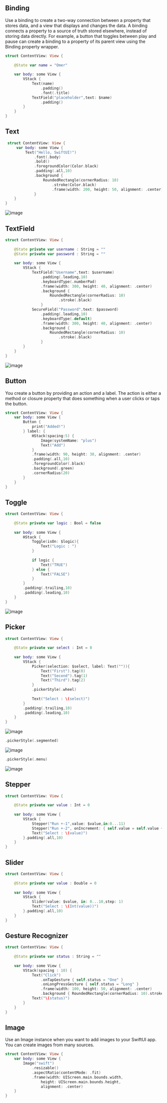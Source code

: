## Binding
Use a binding to create a two-way connection between a property that stores data, and a view that displays and changes the data. A binding connects a property to a source of truth stored elsewhere, instead of storing data directly. For example, a button that toggles between play and pause can create a binding to a property of its parent view using the Binding property wrapper.
```swift
struct ContentView: View {
    
    @State var name = "Omer"
    
    var body: some View {
        VStack {
            Text(name)
                .padding()
                .font(.title)
            TextField("placeholder",text: $name)
                .padding()
        }
    }
}
```

## Text
```swift
 struct ContentView: View {
     var body: some View {
         Text("Hello, SwiftUI!")
             .font(.body)
             .bold()
             .foregroundColor(Color.black)
             .padding(.all,10)
             .background {
                 RoundedRectangle(cornerRadius: 10)
                     .stroke(Color.black)
                     .frame(width: 200, height: 50, alignment: .center)
             }
    }
}
```
![image](https://github.com/omercankoc/swift-ui-handbook/blob/main/Images/Text.png "Text")
## TextField
```swift
struct ContentView: View {
     
    @State private var username : String = ""
    @State private var password : String = ""
         
    var body: some View {
        VStack {
            TextField("Username",text: $username)
                .padding(.leading,10)
                .keyboardType(.numberPad)
                .frame(width: 300, height: 40, alignment: .center)
                .background {
                    RoundedRectangle(cornerRadius: 10)
                        .stroke(.black)
                }
            SecureField("Password",text: $password)
                .padding(.leading,10)
                .keyboardType(.default)
                .frame(width: 300, height: 40, alignment: .center)
                .background {
                    RoundedRectangle(cornerRadius: 10)
                        .stroke(.black)   
                }
        }
    }
}
```
![image](https://github.com/omercankoc/swift-ui-handbook/blob/main/Images/TextField.png "TextField")

## Button
You create a button by providing an action and a label. The action is either a method or closure property that does something when a user clicks or taps the button.
```swift
struct ContentView: View {
    var body: some View {
        Button {
            print("Added!")
        } label: {
            HStack(spacing:5) {
                Image(systemName: "plus")
                Text("Add")
            }
            .frame(width: 90, height: 30, alignment: .center)
            .padding(.all,10)
            .foregroundColor(.black)
            .background(.green)
            .cornerRadius(20)
        }
    }
}
```
## Toggle
```swift
struct ContentView: View {
    
    @State private var logic : Bool = false
    
    var body: some View {
        HStack {
            Toggle(isOn: $logic){
                Text("Logic : ")
            }
            
            if logic {
                Text("TRUE")
            } else {
                Text("FALSE")
            }
        }
        .padding(.trailing,10)
        .padding(.leading,10)
    }
}
```
![image](https://github.com/omercankoc/swift-ui-handbook/blob/main/Images/Toggle.png "Toggle")

## Picker
```swift
struct ContentView: View {
    
    @State private var select : Int = 0
    
    var body: some View {
        VStack {
            Picker(selection: $select, label: Text("")){
                Text("First").tag(0)
                Text("Second").tag(1)
                Text("Third").tag(2)
            }
            .pickerStyle(.wheel)
            
            Text("Select : \(select)")
        }
        .padding(.trailing,10)
        .padding(.leading,10)
    }
}
```
![image](https://github.com/omercankoc/swift-ui-handbook/blob/main/Images/Wheel.png "Wheel")
```swift
.pickerStyle(.segmented)
```
![image](https://github.com/omercankoc/swift-ui-handbook/blob/main/Images/Segmented.png "Segmented")
```swift
.pickerStyle(.menu)
```
![image](https://github.com/omercankoc/swift-ui-handbook/blob/main/Images/Menu.png "Menu")
## Stepper
```swift
struct ContentView: View {
    
    @State private var value : Int = 0
    
    var body: some View {
        VStack {
            Stepper("Run +-1",value: $value,in:0...11)
            Stepper("Run +-2", onIncrement: { self.value = self.value + 2 },onDecrement: { self.value = self.value - 2 })
            Text("Select : \(value)")
        }.padding(.all,10)
    }
}
```
## Slider
```swift
struct ContentView: View {
    
    @State private var value : Double = 0
    
    var body: some View {
        VStack {
            Slider(value: $value, in: 0...10,step: 1)
            Text("Select : \(Int(value))")
        }.padding(.all,10)
    }
}
```
## Gesture Recognizer
```swift
struct ContentView: View {
    
    @State private var status : String = ""
        
    var body: some View {
        VStack(spacing : 10) {
            Text("Click")
                .onTapGesture { self.status = "One" }
                .onLongPressGesture { self.status = "Long" }
                .frame(width: 100, height: 50, alignment: .center)
                .background { RoundedRectangle(cornerRadius: 10).stroke(.black) }
            Text("\(status)")
        }
    }
}
```
## Image
Use an Image instance when you want to add images to your SwiftUI app. You can create images from many sources.
```swift
struct ContentView: View {
    var body: some View {
        Image("swift")
            .resizable()
            .aspectRatio(contentMode: .fit)
            .frame(width: UIScreen.main.bounds.width,
                height: UIScreen.main.bounds.height,
                alignment: .center)
    }
}
```
